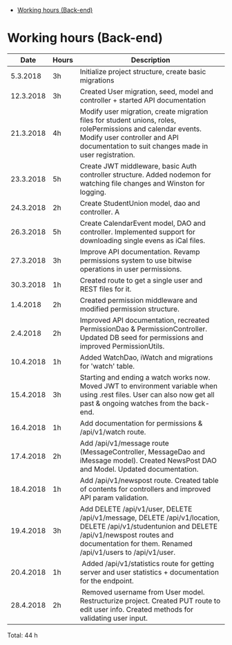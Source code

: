 <!-- START doctoc generated TOC please keep comment here to allow auto update -->

<!-- DON'T EDIT THIS SECTION, INSTEAD RE-RUN doctoc TO UPDATE -->

<!-- DON'T EDIT THIS SECTION, INSTEAD RE-RUN doctoc TO UPDATE -->

* [Working hours (Back-end)](#working-hours-back-end)

<!-- END doctoc generated TOC please keep comment here to allow auto update -->

# Working hours (Back-end)

| Date      | Hours | Description                                                                                                                                                                                                 |
| --------- | ----- | ----------------------------------------------------------------------------------------------------------------------------------------------------------------------------------------------------------- |
| 5.3.2018  | 3h    | Initialize project structure, create basic migrations                                                                                                                                                       |
| 12.3.2018 | 3h    | Created User migration, seed, model and controller + started API documentation                                                                                                                              |
| 21.3.2018 | 4h    | Modify user migration, create migration files for student unions, roles, rolePermissions and calendar events. Modify user controller and API documentation to suit changes made in user registration.       |
| 23.3.2018 | 5h    | Create JWT middleware, basic Auth controller structure. Added nodemon for watching file changes and Winston for logging.                                                                                    |
| 24.3.2018 | 2h    | Create StudentUnion model, dao and controller. A                                                                                                                                                            | dded API documentation for student union route and created some REST files for testing the StudentUnion endpoint. |
| 26.3.2018 | 5h    | Create CalendarEvent model, DAO and controller. Implemented support for downloading single evens as iCal files.                                                                                             |
| 27.3.2018 | 3h    | Improve API documentation. Revamp permissions system to use bitwise operations in user permissions.                                                                                                         |
| 30.3.2018 | 1h    | Created route to get a single user and REST files for it.                                                                                                                                                   |
| 1.4.2018  | 2h    | Created permission middleware and modified permission structure.                                                                                                                                            |
| 2.4.2018  | 2h    | Improved API documentation, recreated PermissionDao & PermissionController. Updated DB seed for permissions and improved PermissionUtils.                                                                   |
| 10.4.2018 | 1h    | Added WatchDao, iWatch and migrations for 'watch' table.                                                                                                                                                    |
| 15.4.2018 | 3h    | Starting and ending a watch works now. Moved JWT to environment variable when using .rest files. User can also now get all past & ongoing watches from the back-end.                                        |
| 16.4.2018 | 1h    | Add documentation for permissions & /api/v1/watch route.                                                                                                                                                    |
| 17.4.2018 | 2h    | Add /api/v1/message route (MessageController, MessageDao and iMessage model). Created NewsPost DAO and Model. Updated documentation.                                                                        |
| 18.4.2018 | 1h    | Add /api/v1/newspost route. Created table of contents for controllers and improved API param validation.                                                                                                    |
| 19.4.2018 | 3h    | Add DELETE /api/v1/user, DELETE /api/v1/message, DELETE /api/v1/location, DELETE /api/v1/studentunion and DELETE /api/v1/newspost routes and documentation for them. Renamed /api/v1/users to /api/v1/user. |
| 20.4.2018 | 1h    |  Added /api/v1/statistics route for getting server and user statistics + documentation for the endpoint.                                                                                                    |
| 28.4.2018 | 2h    |  Removed username from User model. Restructurize project. Created PUT route to edit user info. Created methods for validating user input.                                                                   |

Total: 44 h
